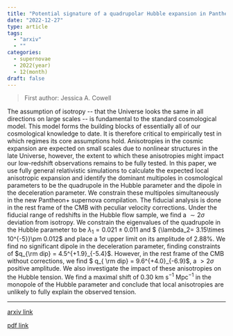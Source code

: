 ```yaml
---
title: "Potential signature of a quadrupolar Hubble expansion in Pantheon+ supernovae"
date: "2022-12-27"
type: article
tags:
  - "arxiv"
  - ""
categories:
  - supernovae
  - 2022(year)
  - 12(month)
draft: false
---
```


> First author: Jessica A. Cowell

 The assumption of isotropy -- that the Universe looks the same in all
directions on large scales -- is fundamental to the standard cosmological
model. This model forms the building blocks of essentially all of our
cosmological knowledge to date. It is therefore critical to empirically test in
which regimes its core assumptions hold. Anisotropies in the cosmic expansion
are expected on small scales due to nonlinear structures in the late Universe,
however, the extent to which these anisotropies might impact our low-redshift
observations remains to be fully tested. In this paper, we use fully general
relativistic simulations to calculate the expected local anisotropic expansion
and identify the dominant multipoles in cosmological parameters to be the
quadrupole in the Hubble parameter and the dipole in the deceleration
parameter. We constrain these multipoles simultaneously in the new Pantheon+
supernova compilation. The fiducial analysis is done in the rest frame of the
CMB with peculiar velocity corrections. Under the fiducial range of redshifts
in the Hubble flow sample, we find a $\sim 2\sigma$ deviation from isotropy. We
constrain the eigenvalues of the quadrupole in the Hubble parameter to be
$\lambda_1 =0.021\pm{ 0.011}$ and $ {\lambda_2= 3.15\times 10^{-5}}\pm 0.012$
and place a $1\sigma$ upper limit on its amplitude of $2.88\%$. We find no
significant dipole in the deceleration parameter, finding constraints of
$q_{\rm dip} = 4.5^{+1.9}_{-5.4}$. However, in the rest frame of the CMB
without corrections, we find $ q_{ \rm dip} = 9.6^{+4.0}_{-6.9}$, a $>2\sigma$
positive amplitude. We also investigate the impact of these anisotropies on the
Hubble tension. We find a maximal shift of $0.30$ km s$^{-1}$ Mpc$^{-1}$ in the
monopole of the Hubble parameter and conclude that local anisotropies are
unlikely to fully explain the observed tension.

---
[arxiv link](http://arxiv.org/abs/2212.13569v1)

[pdf link](http://arxiv.org/pdf/2212.13569v1)